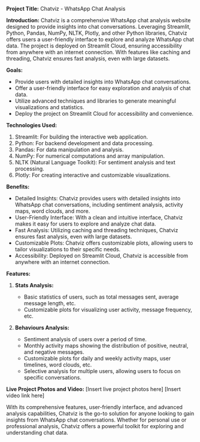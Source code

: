 **Project Title:** Chatviz - WhatsApp Chat Analysis

**Introduction:**
Chatviz is a comprehensive WhatsApp chat analysis website designed to provide insights into chat conversations. Leveraging Streamlit, Python, Pandas, NumPy, NLTK, Plotly, and other Python libraries, Chatviz offers users a user-friendly interface to explore and analyze WhatsApp chat data. The project is deployed on Streamlit Cloud, ensuring accessibility from anywhere with an internet connection. With features like caching and threading, Chatviz ensures fast analysis, even with large datasets.

**Goals:**
- Provide users with detailed insights into WhatsApp chat conversations.
- Offer a user-friendly interface for easy exploration and analysis of chat data.
- Utilize advanced techniques and libraries to generate meaningful visualizations and statistics.
- Deploy the project on Streamlit Cloud for accessibility and convenience.

**Technologies Used:**
1. Streamlit: For building the interactive web application.
2. Python: For backend development and data processing.
3. Pandas: For data manipulation and analysis.
4. NumPy: For numerical computations and array manipulation.
5. NLTK (Natural Language Toolkit): For sentiment analysis and text processing.
6. Plotly: For creating interactive and customizable visualizations.

**Benefits:**
- Detailed Insights: Chatviz provides users with detailed insights into WhatsApp chat conversations, including sentiment analysis, activity maps, word clouds, and more.
- User-Friendly Interface: With a clean and intuitive interface, Chatviz makes it easy for users to explore and analyze chat data.
- Fast Analysis: Utilizing caching and threading techniques, Chatviz ensures fast analysis, even with large datasets.
- Customizable Plots: Chatviz offers customizable plots, allowing users to tailor visualizations to their specific needs.
- Accessibility: Deployed on Streamlit Cloud, Chatviz is accessible from anywhere with an internet connection.

**Features:**
1. **Stats Analysis:**
   - Basic statistics of users, such as total messages sent, average message length, etc.
   - Customizable plots for visualizing user activity, message frequency, etc.

2. **Behaviours Analysis:**
   - Sentiment analysis of users over a period of time.
   - Monthly activity maps showing the distribution of positive, neutral, and negative messages.
   - Customizable plots for daily and weekly activity maps, user timelines, word clouds, etc.
   - Selective analysis for multiple users, allowing users to focus on specific conversations.

**Live Project Photos and Video:**
[Insert live project photos here]
[Insert video link here]

With its comprehensive features, user-friendly interface, and advanced analysis capabilities, Chatviz is the go-to solution for anyone looking to gain insights from WhatsApp chat conversations. Whether for personal use or professional analysis, Chatviz offers a powerful toolkit for exploring and understanding chat data.
